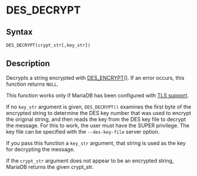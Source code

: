 # DES_DECRYPT

## Syntax

```sql
DES_DECRYPT(crypt_str[,key_str])
```

## Description

Decrypts a string encrypted with [DES_ENCRYPT()](/built-in-functions/secondary-functions/encryption-hashing-and-compression-functions/des_encrypt). If an error occurs,
this function returns `NULL`.

This function works only if MariaDB has been configured with [TLS
support](/mariadb-administration/user-server-security/securing-mariadb/securing-mariadb-encryption/data-in-transit-encryption/secure-connections-overview).

If no `key_str` argument is given, `DES_DECRYPT()` examines the first byte
of the encrypted string to determine the DES key number that was used
to encrypt the original string, and then reads the key from the DES
key file to decrypt the message. For this to work, the user must have
the SUPER privilege. The key file can be specified with the
`--des-key-file` server option.

If you pass this function a `key_str` argument, that string is used as
the key for decrypting the message.

If the `crypt_str` argument does not appear to be an encrypted string,
MariaDB returns the given crypt_str.